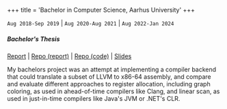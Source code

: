 +++
title = 'Bachelor in Computer Science, Aarhus University'
+++

`Aug 2018-Sep 2019` | `Aug 2020-Aug 2021` | `Aug 2022-Jan 2024`

##### Bachelor's Thesis

[Report](/article.pdf) | [Repo (report)](https://github.com/s1gtrap/bachelor-report) | [Repo (code)](https://github.com/s1gtrap/llvm--2) | [Slides](/slides.pptx)

My bachelors project was an attempt at implementing a compiler backend that could translate a subset of LLVM to x86-64 assembly, and compare and evaluate different approaches to register allocation, including graph coloring, as used in ahead-of-time compilers like Clang, and linear scan, as used in just-in-time compilers like Java's JVM or .NET's CLR.
